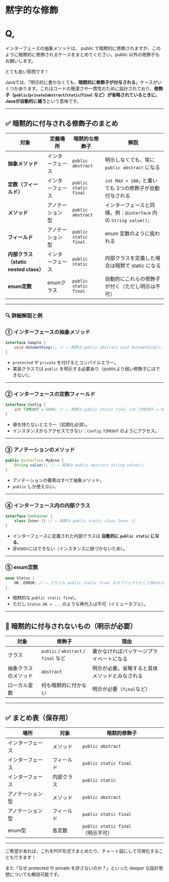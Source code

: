 # 黙字的な修飾

# Q,

インターフェースの抽象メソッドは、 public で暗黙的に修飾されますが、このように暗黙的に修飾されるケースをまとめてください。public 以外の修飾子もお願いします。

とても良い質問です！

Javaでは、「明示的に書かなくても、**暗黙的に修飾子が付与される**」ケースがいくつかあります。これはコードの簡潔さや一貫性のために設計されており、**修飾子（`public`/`private`/`abstract`/`static`/`final` など）が省略されているときに、Javaが自動的に補う**という意味です。

---

## ✅ 暗黙的に付与される修飾子のまとめ

| 対象 | 定義場所 | 暗黙的な修飾子 | 解説 |
| --- | --- | --- | --- |
| **抽象メソッド** | インターフェース | `public abstract` | 明示しなくても、常に `public abstract` になる |
| **定数（フィールド）** | インターフェース | `public static final` | `int MAX = 100;` と書いても 3つの修飾子が自動付与される |
| **メソッド** | アノテーション型 | `public abstract` | インターフェースと同様。例：`@interface` 内の `String value();` |
| **フィールド** | アノテーション型 | `public static final` | enum 定数のように扱われる |
| **内部クラス（static nested class）** | インターフェース | `public static` | 内部クラスを定義した場合は暗黙で static になる |
| **enum定数** | enumクラス | `public static final` | 自動的にこれらの修飾子が付く（ただし明示は不可） |

---

### 🔍 詳細解説と例

### ① インターフェースの抽象メソッド

```java
interface Sample {
    void doSomething(); // ← 実際は public abstract void doSomething();
}
```

- `protected` や `private` を付けるとコンパイルエラー。
- 実装クラスでは `public` を明示する必要あり（publicより弱い修飾子にはできない）。

---

### ② インターフェースの定数フィールド

```java
interface Config {
    int TIMEOUT = 5000; // ← 実際は public static final int TIMEOUT = 5000;
}
```

- 値を持たないとエラー（初期化必須）。
- インスタンスからアクセスできない：`Config.TIMEOUT` のようにアクセス。

---

### ③ アノテーションのメソッド

```java
public @interface MyAnno {
    String value(); // ← 実際は public abstract String value();
}
```

- アノテーションの要素はすべて抽象メソッド。
- `public` しか使えない。

---

### ④ インターフェース内の内部クラス

```java
interface Container {
    class Inner {} // ← 実際は public static class Inner {}
}
```

- インターフェースに定義された内部クラスは **自動的に `public static` になる**。
- 非staticにはできない（インスタンスに紐づかないため）。

---

### ⑤ enum定数

```java
enum Status {
    OK, ERROR; // ← どちらも public static final なオブジェクトとして扱われる
}
```

- 暗黙的な `public static final`。
- ただし `Status.OK = ...` のような再代入は不可（イミュータブル）。

---

## 🚫 暗黙的に付与されないもの（明示が必要）

| 対象 | 修飾子 | 理由 |
| --- | --- | --- |
| クラス | `public` / `abstract` / `final` など | 書かなければパッケージプライベートになる |
| 抽象クラスのメソッド | `abstract` | 明示が必要。省略すると具体メソッドとみなされる |
| ローカル変数 | 何も暗黙的に付かない | 明示が必要（`final`など） |

---

## ✅ まとめ表（保存用）

| 場所 | 対象 | 暗黙的修飾子 |
| --- | --- | --- |
| インターフェース | メソッド | `public abstract` |
| インターフェース | フィールド | `public static final` |
| インターフェース | 内部クラス | `public static` |
| アノテーション型 | メソッド | `public abstract` |
| アノテーション型 | フィールド | `public static final` |
| enum型 | 各定数 | `public static final`（明示不可） |

---

ご希望があれば、これをPDF形式でまとめたり、チャート図にして可視化することもできます！

また「なぜ protected や private を許さないのか？」といった deeper な設計思想についても解説可能です。
